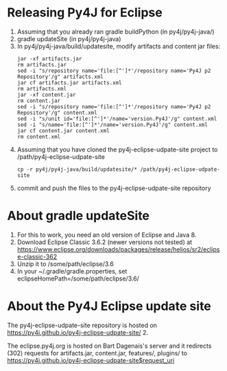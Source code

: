 # Releasing Py4J for Eclipse

1. Assuming that you already ran gradle buildPython (in py4j/py4j-java/)
2. gradle updateSite (in py4j/py4j-java)
3. In py4j/py4j-java/build/updatesite, modify artifacts and content jar files:
    ```
    jar -xf artifacts.jar
    rm artifacts.jar
    sed -i "s/repository name='file:[^']*'/repository name='Py4J p2 Repository'/g" artifacts.xml
    jar cf artifacts.jar artifacts.xml
    rm artifacts.xml
    jar -xf content.jar
    rm content.jar
    sed -i "s/repository name='file:[^']*'/repository name='Py4J p2 Repository'/g" content.xml
    sed -i "s/unit id='file:[^']*'/name='version.Py4J'/g" content.xml
    sed -i "s/name='file:[^']*'/name='version.Py4J'/g" content.xml 
    jar cf content.jar content.xml
    rm content.xml
    ```
4. Assuming that you have cloned the py4j-eclipse-udpate-site project to
    /path/py4j-eclipse-udpate-site
    ```
    cp -r py4j/py4j-java/build/updatesite/* /path/py4j-eclipse-udpate-site
    ```
5. commit and push the files to the py4j-eclipse-udpate-site repository


# About gradle updateSite

1. For this to work, you need an old version of Eclipse and Java 8.
2. Download Eclipse Classic 3.6.2 (newer versions not tested) at
   https://www.eclipse.org/downloads/packages/release/helios/sr2/eclipse-classic-362
3. Unzip it to /some/path/eclipse/3.6
4. In your ~/.gradle/gradle.properties, set
   eclipseHomePath=/some/path/eclipse/3.6/

# About the Py4J Eclipse update site

The py4j-eclipse-udpate-site repository is hosted on
https://py4j.github.io/py4j-eclipse-udpate-site/ 2. 

The eclipse.py4j.org is hosted on Bart Dagenais's server and it redirects
(302) requests for artifacts.jar, content.jar, features/, plugins/ to
https://py4j.github.io/py4j-eclipse-udpate-site$request_uri
